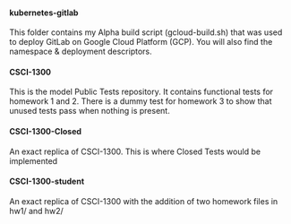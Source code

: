 #### kubernetes-gitlab 
This folder contains my Alpha build script (gcloud-build.sh) that was used to deploy GitLab on Google Cloud Platform (GCP). You will also find the namespace & deployment descriptors.


#### CSCI-1300
This is the model Public Tests repository. It contains functional tests for homework 1 and 2. There is a dummy test for homework 3 to show that unused tests pass when nothing is present.

#### CSCI-1300-Closed
An exact replica of CSCI-1300. This is where Closed Tests would be implemented


#### CSCI-1300-student
An exact replica of CSCI-1300 with the addition of two homework files in hw1/ and hw2/



